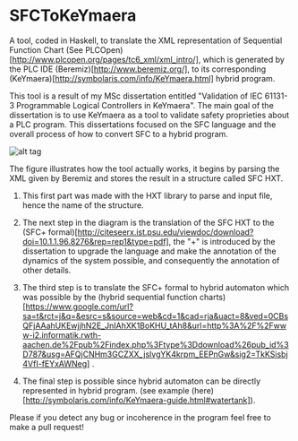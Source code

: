 # SFCToKeYmaera
A tool, coded in Haskell, to translate the XML representation of Sequential Function Chart (See PLCOpen)[http://www.plcopen.org/pages/tc6_xml/xml_intro/], which is generated by the PLC IDE (Beremiz)[http://www.beremiz.org/], to its corresponding (KeYmaera)[http://symbolaris.com/info/KeYmaera.html] hybrid program.

This tool is a result of my MSc dissertation entitled "Validation of IEC 61131-3 Programmable Logical Controllers in KeYmaera". The main goal of the dissertation is to use KeYmaera as a tool to validate safety proprieties about a PLC program. This dissertations focused on the SFC language and the overall process of how to convert SFC to a hybrid program.

![alt tag](http://i21.servimg.com/u/f21/12/93/70/88/sdfdsg10.png)

The figure illustrates how the tool actually works, it begins by parsing the XML given by Beremiz and stores the result in a structure called SFC HXT. 

1. This first part was made with the HXT library to parse and input file, hence the name of the structure. 

2. The next step in the diagram is the translation of the SFC HXT to the (SFC+ formal)[http://citeseerx.ist.psu.edu/viewdoc/download?doi=10.1.1.96.8276&rep=rep1&type=pdf], the "+" is introduced by the dissertation to upgrade the language and make the annotation of the dynamics of the system possible, and consequently the annotation of other details.

3. The third step is to translate the SFC+ formal to hybrid automaton which was possible by the (hybrid sequential function charts)[https://www.google.com/url?sa=t&rct=j&q=&esrc=s&source=web&cd=1&cad=rja&uact=8&ved=0CBsQFjAAahUKEwjjhN2E_JnIAhXK1BoKHU_tAh8&url=http%3A%2F%2Fwww-i2.informatik.rwth-aachen.de%2Fpub%2Findex.php%3Ftype%3Ddownload%26pub_id%3D787&usg=AFQjCNHm3GCZXX_jslvgYK4krpm_EEPnGw&sig2=TkKSisbj4VfI-fEYxAWNeg] .

4. The final step is possible since hybrid automaton can be directly represented in hybrid program. (see example (here)[http://symbolaris.com/info/KeYmaera-guide.html#watertank]).

Please if you detect any bug or incoherence in the program feel free to make a pull request!

